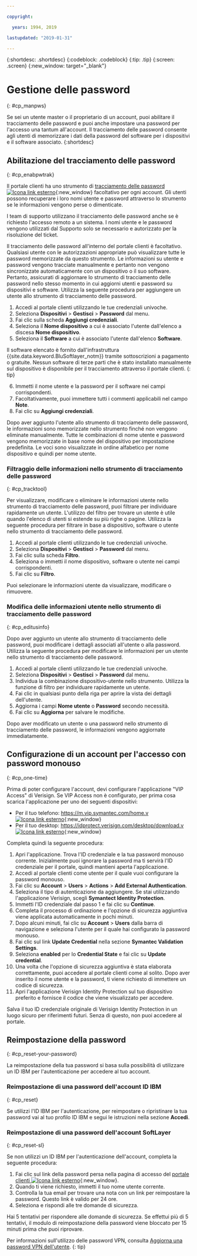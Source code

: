 ```yaml
---

copyright:

  years: 1994, 2019

lastupdated: "2019-01-31"

---
```


{:shortdesc: .shortdesc}
{:codeblock: .codeblock}
{:tip: .tip}
{:screen: .screen}
{:new_window: target="_blank"}


# Gestione delle password
{: #cp_manpws}

Se sei un utente master o il proprietario di un account, puoi abilitare il tracciamento delle password e puoi anche impostare una password per l'accesso una tantum all'account. Il tracciamento delle password consente agli utenti di memorizzare i dati della password del software per i dispositivi e il software associato.
{:shortdesc}

## Abilitazione del tracciamento delle password
{: #cp_enabpwtrak}

Il portale clienti ha uno strumento di [tracciamento delle password ![Icona link esterno](../icons/launch-glyph.svg)](https://control.softlayer.com/devices/passwords){:new_window} facoltativo per ogni account. Gli utenti possono recuperare i loro nomi utente e password attraverso lo strumento se le informazioni vengono perse o dimenticate.

I team di supporto utilizzano il tracciamento delle password anche se è richiesto l'accesso remoto a un sistema. I nomi utente e le password vengono utilizzati dal Supporto solo se necessario e autorizzato per la risoluzione del ticket.

Il tracciamento delle password all'interno del portale clienti è facoltativo. Qualsiasi utente con le autorizzazioni appropriate può visualizzare tutte le password memorizzate da questo strumento. Le informazioni su utente e password vengono tracciate manualmente e pertanto non vengono sincronizzate automaticamente con un dispositivo o il suo software. Pertanto, assicurati di aggiornare lo strumento di tracciamento delle password nello stesso momento in cui aggiorni utenti e password su dispositivi e software. Utilizza la seguente procedura per aggiungere un utente allo strumento di tracciamento delle password.

1. Accedi al portale clienti utilizzando le tue credenziali univoche.
2. Seleziona **Dispositivi** > **Gestisci** > **Password** dal menu.
3. Fai clic sulla scheda **Aggiungi credenziali**.
4. Seleziona il **Nome dispositivo** a cui è associato l'utente dall'elenco a discesa **Nome dispositivo**.
5. Seleziona il **Software** a cui è associato l'utente dall'elenco **Software**.

  Il software elencato è fornito dall'infrastruttura {{site.data.keyword.BluSoftlayer_notm}} tramite sottoscrizioni a pagamento o gratuite. Nessun software di terze parti che è stato installato manualmente sul dispositivo è disponibile per il tracciamento attraverso il portale clienti.
  {: tip}

6. Immetti il nome utente e la password per il software nei campi corrispondenti.
8. Facoltativamente, puoi immettere tutti i commenti applicabili nel campo **Note**.
9. Fai clic su **Aggiungi credenziali**.

Dopo aver aggiunto l'utente allo strumento di tracciamento delle password, le informazioni sono memorizzate nello strumento finché non vengono eliminate manualmente. Tutte le combinazioni di nome utente e password vengono memorizzate in base nome del dispositivo per impostazione predefinita. Le voci sono visualizzate in ordine alfabetico per nome dispositivo e quindi per nome utente.

### Filtraggio delle informazioni nello strumento di tracciamento delle password
{: #cp_tracktool}

Per visualizzare, modificare o eliminare le informazioni utente nello strumento di tracciamento delle password, puoi filtrare per individuare rapidamente un utente. L'utilizzo del filtro per trovare un utente è utile quando l'elenco di utenti si estende su più righe o pagine. Utilizza la seguente procedura per filtrare in base a dispositivo, software o utente nello strumento di tracciamento delle password.

1. Accedi al portale clienti utilizzando le tue credenziali univoche.
2. Seleziona **Dispositivi** > **Gestisci** > **Password** dal menu.
3. Fai clic sulla scheda **Filtro**.
4. Seleziona o immetti il nome dispositivo, software o utente nei campi corrispondenti.
5. Fai clic su **Filtro**.

Puoi selezionare le informazioni utente da visualizzare, modificare o rimuovere.

### Modifica delle informazioni utente nello strumento di tracciamento delle password
{: #cp_editusinfo}

Dopo aver aggiunto un utente allo strumento di tracciamento delle password, puoi modificare i dettagli associati all'utente o alla password. Utilizza la seguente procedura per modificare le informazioni per un utente nello strumento di tracciamento delle password.

1. Accedi al portale clienti utilizzando le tue credenziali univoche.
2. Seleziona **Dispositivi** > **Gestisci** > **Password** dal menu.
3. Individua la combinazione dispositivo-utente nello strumento. Utilizza la funzione di filtro per individuare rapidamente un utente.
4. Fai clic in qualsiasi punto della riga per aprire la vista dei dettagli dell'utente.
5. Aggiorna i campi **Nome utente** o **Password** secondo necessità.
6. Fai clic su **Aggiorna** per salvare le modifiche.

Dopo aver modificato un utente o una password nello strumento di tracciamento delle password, le informazioni vengono aggiornate immediatamente.

## Configurazione di un account per l'accesso con password monouso
{: #cp_one-time}

Prima di poter configurare l'account, devi configurare l'applicazione "VIP Access" di Verisign. Se VIP Access non è configurato, per prima cosa scarica l'applicazione per uno dei seguenti dispositivi:
* Per il tuo telefono: [https://m.vip.symantec.com/home.v ![Icona link esterno](../icons/launch-glyph.svg)](https://m.vip.symantec.com/home.v){:new_window}
* Per il tuo desktop:  [https://idprotect.verisign.com/desktop/download.v ![Icona link esterno](../icons/launch-glyph.svg)](https://idprotect.verisign.com/desktop/download.v){:new_window}

Completa quindi la seguente procedura:
1. Apri l'applicazione. Trova l'ID credenziale e la tua password monouso corrente. Inizialmente puoi ignorare la password ma ti servirà l'ID credenziale per il portale, quindi mantieni aperta l'applicazione.
2. Accedi al portale clienti come utente per il quale vuoi configurare la password monouso.
3. Fai clic su **Account** > **Users** > **Actions** > **Add External Authentication**.
4. Seleziona il tipo di autenticazione da aggiungere. Se stai utilizzando l'applicazione Verisign, scegli **Symantect Identity Protection**.
5. Immetti l'ID credenziale dal passo 1 e fai clic su **Continue**.
6. Completa il processo di ordinazione e l'opzione di sicurezza aggiuntiva viene applicata automaticamente in pochi minuti.
7. Dopo alcuni minuti, fai clic su **Account** > **Users** dalla barra di navigazione e seleziona l'utente per il quale hai configurato la password monouso.
8. Fai clic sul link **Update Credential** nella sezione **Symantec Validation Settings**.
9. Seleziona **enabled** per lo **Credential State** e fai clic su **Update credential**.
10. Una volta che l'opzione di sicurezza aggiuntiva è stata elaborata correttamente, puoi accedere al portale clienti come al solito. Dopo aver inserito il nome utente e la password, ti viene richiesto di immettere un codice di sicurezza.
11. Apri l'applicazione Verisign Identity Protection sul tuo dispositivo preferito e fornisce il codice che viene visualizzato per accedere.

Salva il tuo ID credenziale originale di Verisign Identity Protection in un luogo sicuro per riferimenti futuri. Senza di questo, non puoi accedere al portale.

## Reimpostazione della password
{: #cp_reset-your-password}

La reimpostazione della tua password si basa sulla possibilità di utilizzare un ID IBM per l'autenticazione per accedere al tuo account.  

### Reimpostazione di una password dell'account ID IBM
{: #cp_reset}

Se utilizzi l'ID IBM per l'autenticazione, per reimpostare o ripristinare la tua password vai al tuo profilo ID IBM e segui le istruzioni nella sezione **Accedi**.

### Reimpostazione di una password dell'account SoftLayer
{: #cp_reset-sl}

Se non utilizzi un ID IBM per l'autenticazione dell'account, completa la seguente procedura:

1. Fai clic sul link della password persa nella pagina di accesso del [portale clienti ![Icona link esterno](../icons/launch-glyph.svg)](https://control.softlayer.com/){:new_window}.
2. Quando ti viene richiesto, immetti il tuo nome utente corrente.
3. Controlla la tua email per trovare una nota con un link per reimpostare la password. Questo link è valido per 24 ore.
4. Seleziona e rispondi alle tre domande di sicurezza.

Hai 5 tentativi per rispondere alle domande di sicurezza. Se effettui più di 5 tentativi, il modulo di reimpostazione della password viene bloccato per 15 minuti prima che puoi riprovare.

Per informazioni sull'utilizzo delle password VPN, consulta [Aggiorna una password VPN dell'utente](/docs/infrastructure/iaas-vpn?topic=VPN-update-a-user-s-vpn-password#update-a-user-s-vpn-password).
{: tip}
